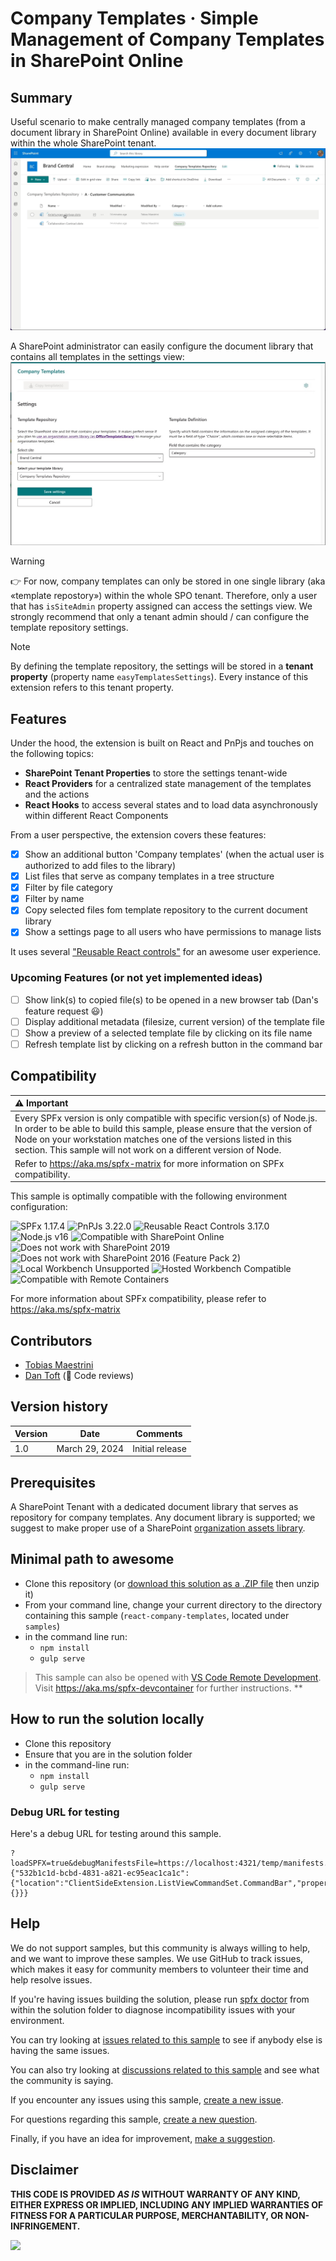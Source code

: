 # Company Templates · Simple Management of Company Templates in SharePoint Online

## Summary

Useful scenario to make centrally managed company templates (from a document library in SharePoint Online) available in every document library within the whole SharePoint tenant. 
![Demo](./assets/Demo.gif)

A SharePoint administrator can easily configure the document library that contains all templates in the settings view:
![Admin Settings](./assets/Settings.jpg)

> [!WARNING]
> 👉 For now, company templates can only be stored in one single library (aka «template repostory») within the whole SPO tenant. Therefore, only a user that has `isSiteAdmin` property assigned can access the settings view. We strongly recommend that only a tenant admin should / can configure the template repository settings.

> [!NOTE]
> By defining the template repository, the settings will be stored in a **tenant property** (property name `easyTemplatesSettings`). Every instance of this extension refers to this tenant property. 

## Features

Under the hood, the extension is built on React and PnPjs and touches on the following topics:
* **SharePoint Tenant Properties** to store the settings tenant-wide
* **React Providers** for a centralized state management of the templates and the actions
* **React Hooks** to access several states and to load data asynchronously within different React Components

From a user perspective, the extension covers these features:

- [x] Show an additional button 'Company templates' (when the actual user is authorized to add files to the library)
- [x] List files that serve as company templates in a tree structure
- [x] Filter by file category
- [x] Filter by name
- [x] Copy selected files fom template repository to the current document library
- [x] Show a settings page to all users who have permissions to manage lists

It uses several ["Reusable React controls"](https://pnp.github.io/sp-dev-fx-controls-react/) for an awesome user experience.

### Upcoming Features (or not yet implemented ideas)

- [ ] Show link(s) to copied file(s) to be opened in a new browser tab (Dan's feature request 😃)
- [ ] Display additional metadata (filesize, current version) of the template file
- [ ] Show a preview of a selected template file by clicking on its file name
- [ ] Refresh template list by clicking on a refresh button in the command bar

## Compatibility

| :warning: Important                                                                                                                                                                                                                                                                           |
| :-------------------------------------------------------------------------------------------------------------------------------------------------------------------------------------------------------------------------------------------------------------------------------------------- |
| Every SPFx version is only compatible with specific version(s) of Node.js. In order to be able to build this sample, please ensure that the version of Node on your workstation matches one of the versions listed in this section. This sample will not work on a different version of Node. |
| Refer to <https://aka.ms/spfx-matrix> for more information on SPFx compatibility.                                                                                                                                                                                                             |

This sample is optimally compatible with the following environment configuration:

![SPFx 1.17.4](https://img.shields.io/badge/SPFx-1.17.4-green.svg)
![PnPJs 3.22.0](https://img.shields.io/badge/PnPJs-3.22.0-green.svg)
![Reusable React Controls 3.17.0](https://img.shields.io/badge/spfx--controls--react-3.17.0-green.svg)
![Node.js v16](https://img.shields.io/badge/Node.js-v16-green.svg)
![Compatible with SharePoint Online](https://img.shields.io/badge/SharePoint%20Online-Compatible-green.svg)
![Does not work with SharePoint 2019](https://img.shields.io/badge/SharePoint%20Server%202019-Incompatible-red.svg "SharePoint Server 2019 requires SPFx 1.4.1 or lower")
![Does not work with SharePoint 2016 (Feature Pack 2)](https://img.shields.io/badge/SharePoint%20Server%202016%20(Feature%20Pack%202)-Incompatible-red.svg "SharePoint Server 2016 Feature Pack 2 requires SPFx 1.1")
![Local Workbench Unsupported](https://img.shields.io/badge/Local%20Workbench-Unsupported-red.svg "Local workbench is no longer available as of SPFx 1.13 and above")
![Hosted Workbench Compatible](https://img.shields.io/badge/Hosted%20Workbench-Compatible-green.svg)
![Compatible with Remote Containers](https://img.shields.io/badge/Remote%20Containers-Not%20Tested-yellow.svg)

For more information about SPFx compatibility, please refer to <https://aka.ms/spfx-matrix>
  
## Contributors

- [Tobias Maestrini](https://github.com/tmaestrini)
- [Dan Toft](https://github.com/Tanddant) (👀 Code reviews)

## Version history

| Version | Date            | Comments        |
| ------- | --------------- | --------------- |
| 1.0     | March 29, 2024  | Initial release |

## Prerequisites

A SharePoint Tenant with a dedicated document library that serves as repository for company templates. Any document library is supported; we suggest to make proper use of a SharePoint [organization assets library](https://learn.microsoft.com/en-us/sharepoint/organization-assets-library).

## Minimal path to awesome

- Clone this repository (or [download this solution as a .ZIP file](https://pnp.github.io/download-partial/?url=https://github.com/pnp/sp-dev-fx-webparts/tree/main/samples/react-company-templates) then unzip it)
- From your command line, change your current directory to the directory containing this sample (`react-company-templates`, located under `samples`)
- in the command line run:
  - `npm install`
  - `gulp serve`

> This sample can also be opened with [VS Code Remote Development](https://code.visualstudio.com/docs/remote/remote-overview). Visit <https://aka.ms/spfx-devcontainer> for further instructions.
**

## How to run the solution locally

- Clone this repository
- Ensure that you are in the solution folder
- in the command-line run:
  - `npm install`
  - `gulp serve`

### Debug URL for testing

Here's a debug URL for testing around this sample.

```
?loadSPFX=true&debugManifestsFile=https://localhost:4321/temp/manifests.js&customActions={"532b1c1d-bcbd-4831-a821-ec95eac1ca1c":{"location":"ClientSideExtension.ListViewCommandSet.CommandBar","properties":{}}}
```

## Help

We do not support samples, but this community is always willing to help, and we want to improve these samples. We use GitHub to track issues, which makes it easy for  community members to volunteer their time and help resolve issues.

If you're having issues building the solution, please run [spfx doctor](https://pnp.github.io/cli-microsoft365/cmd/spfx/spfx-doctor/) from within the solution folder to diagnose incompatibility issues with your environment.

You can try looking at [issues related to this sample](https://github.com/pnp/sp-dev-fx-webparts/issues?q=label%3A%22sample%3A%20react-company-templates%22) to see if anybody else is having the same issues.

You can also try looking at [discussions related to this sample](https://github.com/pnp/sp-dev-fx-webparts/discussions?discussions_q=react-company-templates) and see what the community is saying.

If you encounter any issues using this sample, [create a new issue](https://github.com/pnp/sp-dev-fx-webparts/issues/new?assignees=&labels=Needs%3A+Triage+%3Amag%3A%2Ctype%3Abug-suspected%2Csample%3A%20react-company-templates&template=bug-report.yml&sample=react-company-templates&authors=@tmaestrini&title=react-company-templates%20-%20).

For questions regarding this sample, [create a new question](https://github.com/pnp/sp-dev-fx-webparts/issues/new?assignees=&labels=Needs%3A+Triage+%3Amag%3A%2Ctype%3Aquestion%2Csample%3A%20react-company-templates&template=question.yml&sample=react-company-templates&authors=@tmaestrini&title=react-company-templates%20-%20).

Finally, if you have an idea for improvement, [make a suggestion](https://github.com/pnp/sp-dev-fx-webparts/issues/new?assignees=&labels=Needs%3A+Triage+%3Amag%3A%2Ctype%3Aenhancement%2Csample%3A%20react-company-templates&template=suggestion.yml&sample=react-company-templates&authors=@tmaestrini&title=react-company-templates%20-%20).

## Disclaimer

**THIS CODE IS PROVIDED *AS IS* WITHOUT WARRANTY OF ANY KIND, EITHER EXPRESS OR IMPLIED, INCLUDING ANY IMPLIED WARRANTIES OF FITNESS FOR A PARTICULAR PURPOSE, MERCHANTABILITY, OR NON-INFRINGEMENT.**

<img src="https://m365-visitor-stats.azurewebsites.net/sp-dev-fx-extensions/samples/react-company-templates" />

